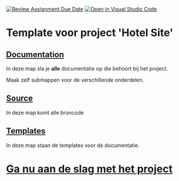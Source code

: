 [![Review Assignment Due Date](https://classroom.github.com/assets/deadline-readme-button-22041afd0340ce965d47ae6ef1cefeee28c7c493a6346c4f15d667ab976d596c.svg)](https://classroom.github.com/a/h4EhdQJw)
[![Open in Visual Studio Code](https://classroom.github.com/assets/open-in-vscode-2e0aaae1b6195c2367325f4f02e2d04e9abb55f0b24a779b69b11b9e10269abc.svg)](https://classroom.github.com/online_ide?assignment_repo_id=18116776&assignment_repo_type=AssignmentRepo)
# Template voor project 'Hotel Site'

## [Documentation](Documentation)
In deze map sla je **alle** documentatie op die behoort bij het project.

Maak zelf submappen voor de verschillende onderdelen.

## [Source](Source)

In deze map komt alle broncode

## [Templates](Templates)

In deze map staan de templates voor de documentatie.

# [Ga nu aan de slag met het project ](Source/README.md)
